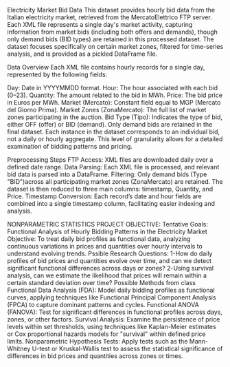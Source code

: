 Electricity Market Bid Data
This dataset provides hourly bid data from the Italian electricity market, retrieved from the MercatoElettrico FTP server. 
Each XML file represents a single day's market activity, capturing information from market bids (including both offers and demands), though only demand bids (BID types) are retained in this processed dataset. 
The dataset focuses specifically on certain market zones, filtered for time-series analysis, and is provided as a pickled DataFrame file.

Data Overview
Each XML file contains hourly records for a single day, represented by the following fields:

Day: Date in YYYYMMDD format.
Hour: The hour associated with each bid (0–23).
Quantity: The amount related to the bid in MWh.
Price: The bid price in Euros per MWh.
Market (Mercato): Constant field equal to MGP (Mercato del Giorno Prima).
Market Zones (ZonaMercato): The full list of market zones participating in the auction.
Bid Type (Tipo): Indicates the type of bid, either OFF (offer) or BID (demand). Only demand bids are retained in the final dataset.
Each instance in the dataset corresponds to an individual bid, not a daily or hourly aggregate. This level of granularity allows for a detailed examination of bidding patterns and pricing.

Preprocessing Steps
FTP Access: XML files are downloaded daily over a defined date range.
Data Parsing: Each XML file is processed, and relevant bid data is parsed into a DataFrame.
Filtering:
Only demand bids (Type "BID")across all participating market zones (ZonaMercato) are retained.
The dataset is then reduced to three main columns: timestamp, Quantity, and Price.
Timestamp Conversion: Each record’s date and hour fields are combined into a single timestamp column, facilitating easier indexing and analysis.

NONPARAMETRIC STATISTICS PROJECT OBJECTIVE:
Tentative Goals: Functional Analysis of Hourly Bidding Patterns in the Electricity Market
Objective: To treat daily bid profiles as functional data, analyzing continuous variations in prices and quantities over hourly intervals to understand evolving trends.
Pssible Research Questions:
1-How do daily profiles of bid prices and quantities evolve over time, and can we detect significant functional differences across days or zones?
2-Using survival analysis, can we estimate the likelihood that prices will remain within a certain standard deviation over time?
Possible Methods from class
Functional Data Analysis (FDA): Model daily bidding profiles as functional curves, applying techniques like Functional Principal Component Analysis (FPCA) to capture dominant patterns and cycles.
Functional ANOVA (FANOVA): Test for significant differences in functional profiles across days, zones, or other factors.
Survival Analysis: Examine the persistence of price levels within set thresholds, using techniques like Kaplan-Meier estimates or Cox proportional hazards models for "survival" within defined price limits.
Nonparametric Hypothesis Tests: Apply tests such as the Mann-Whitney U-test or Kruskal-Wallis test to assess the statistical significance of differences in bid prices and quantities across zones or times.
